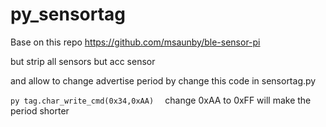 # py_sensortag

Base on this repo https://github.com/msaunby/ble-sensor-pi

but strip all sensors but acc sensor

and allow to change advertise period by change this code in sensortag.py

`py
tag.char_write_cmd(0x34,0xAA) 
`
change 0xAA to 0xFF will make the period shorter

